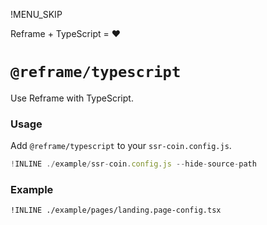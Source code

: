 !MENU_SKIP

Reframe + TypeScript = :heart:

# `@reframe/typescript`

Use Reframe with TypeScript.

### Usage

Add `@reframe/typescript` to your `ssr-coin.config.js`.

~~~js
!INLINE ./example/ssr-coin.config.js --hide-source-path
~~~

### Example

~~~tsx
!INLINE ./example/pages/landing.page-config.tsx
~~~
